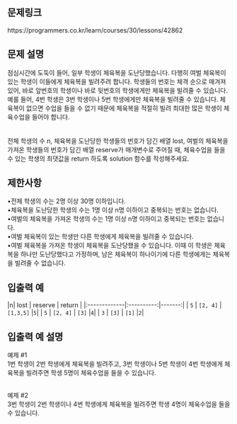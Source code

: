 <h2>문제링크</h2>
 https://programmers.co.kr/learn/courses/30/lessons/42862

 <h2>문제 설명</h2>
점심시간에 도둑이 들어, 일부 학생이 체육복을 도난당했습니다. 다행히 여벌 체육복이 있는 학생이 이들에게 체육복을 빌려주려 합니다. 학생들의 번호는 체격 순으로 매겨져 있어, 바로 앞번호의 학생이나 바로 뒷번호의 학생에게만 체육복을 빌려줄 수 있습니다. 예를 들어, 4번 학생은 3번 학생이나 5번 학생에게만 체육복을 빌려줄 수 있습니다. 체육복이 없으면 수업을 들을 수 없기 때문에 체육복을 적절히 빌려 최대한 많은 학생이 체육수업을 들어야 합니다.<br><br>

 <br>
전체 학생의 수 n, 체육복을 도난당한 학생들의 번호가 담긴 배열 lost, 여벌의 체육복을 가져온 학생들의 번호가 담긴 배열 reserve가 매개변수로 주어질 때, 체육수업을 들을 수 있는 학생의 최댓값을 return 하도록 solution 함수를 작성해주세요.<br>


 <h2>제한사항</h2>
•전체 학생의 수는 2명 이상 30명 이하입니다.<br>
•체육복을 도난당한 학생의 수는 1명 이상 n명 이하이고 중복되는 번호는 없습니다.<br>
•여벌의 체육복을 가져온 학생의 수는 1명 이상 n명 이하이고 중복되는 번호는 없습니다.<br>
•여벌 체육복이 있는 학생만 다른 학생에게 체육복을 빌려줄 수 있습니다.<br>
•여벌 체육복을 가져온 학생이 체육복을 도난당했을 수 있습니다. 이때 이 학생은 체육복을 하나만 도난당했다고 가정하며, 남은 체육복이 하나이기에 다른 학생에게는 체육복을 빌려줄 수 없습니다.<br>


 <h2>입출력 예</h2>

 |n| lost | reserve | return |
 |:-------------|:----------:|-------:|
 | `5` | `[2, 4]` | `[1,3,5]` |`5`|
 | `5` | `[2, 4]` | `[3]` |`4`|
 | `3` | `[3]` | `[1]` |`2`|

 <h2>입출력 예 설명</h2>
예제 #1<br>
 1번 학생이 2번 학생에게 체육복을 빌려주고, 3번 학생이나 5번 학생이 4번 학생에게 체육복을 빌려주면 학생 5명이 체육수업을 들을 수 있습니다.<br><br>

예제 #2<br>
 3번 학생이 2번 학생이나 4번 학생에게 체육복을 빌려주면 학생 4명이 체육수업을 들을 수 있습니다.<br><br>

